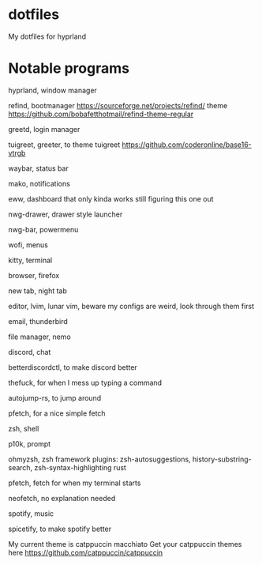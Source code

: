 # dotfiles
My dotfiles for hyprland
# Notable programs
hyprland, window manager

refind, bootmanager https://sourceforge.net/projects/refind/ theme https://github.com/bobafetthotmail/refind-theme-regular

greetd, login manager

tuigreet, greeter, to theme tuigreet https://github.com/coderonline/base16-vtrgb 

waybar, status bar

mako, notifications

eww, dashboard that only kinda works still figuring this one out

nwg-drawer, drawer style launcher

nwg-bar, powermenu

wofi, menus

kitty, terminal

browser, firefox

new tab, night tab

editor, lvim, lunar vim, beware my configs are weird, look through them first

email, thunderbird

file manager, nemo

discord, chat

betterdiscordctl, to make discord better

thefuck, for when I mess up typing a command

autojump-rs, to jump around

pfetch, for a nice simple fetch

zsh, shell

p10k, prompt

ohmyzsh, zsh framework plugins: zsh-autosuggestions, history-substring-search, zsh-syntax-highlighting rust

pfetch, fetch for when my terminal starts

neofetch, no explanation needed

spotify, music

spicetify, to make spotify better


My current theme is catppuccin macchiato
Get your catppuccin themes here https://github.com/catppuccin/catppuccin
